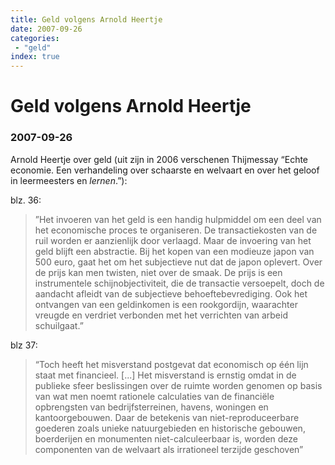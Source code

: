 ```yaml
---
title: Geld volgens Arnold Heertje
date: 2007-09-26
categories:
 - "geld"
index: true
---
```


# Geld volgens Arnold Heertje
### 2007-09-26

Arnold Heertje over geld (uit zijn in 2006 verschenen Thijmessay “Echte economie. Een verhandeling over schaarste en welvaart en over het geloof  in leermeesters en _lernen_.”):

blz. 36:
> ”Het invoeren van het geld is een handig hulpmiddel om een deel van het economische proces te organiseren. De transactiekosten van de ruil worden er aanzienlijk door verlaagd. Maar de invoering van het geld blijft een abstractie. Bij het kopen van een modieuze japon van 500 euro, gaat het om het subjectieve nut dat de japon oplevert. Over de prijs kan men twisten, niet over de smaak. De prijs is een instrumentele schijnobjectiviteit, die de transactie versoepelt, doch de aandacht afleidt van de subjectieve behoeftebevrediging. Ook het ontvangen van een geldinkomen is een rookgordijn, waarachter vreugde en verdriet verbonden met het verrichten van arbeid schuilgaat.”

blz 37:
> “Toch heeft het misverstand postgevat dat economisch op één lijn staat met financieel. [...] Het misverstand is ernstig omdat in de publieke sfeer beslissingen over de ruimte worden genomen op basis van wat men noemt rationele calculaties van de financiële opbrengsten van bedrijfsterreinen, havens, woningen en kantoorgebouwen. Daar de betekenis van niet-reproduceerbare goederen zoals unieke natuurgebieden en historische gebouwen, boerderijen en monumenten niet-calculeerbaar is, worden deze componenten van de welvaart als irrationeel terzijde geschoven”
